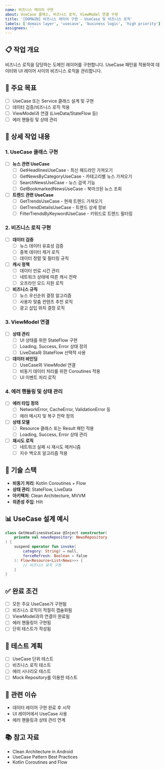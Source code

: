 ```yaml
---
name: 비즈니스 레이어 구현
about: UseCase 클래스, 비즈니스 로직, ViewModel 연결 구현
title: '[DOMAIN] 비즈니스 레이어 구현 - UseCase 및 비즈니스 로직'
labels: ['domain layer', 'usecase', 'business logic', 'high priority']
assignees: ''
---
```


## 📋 작업 개요
비즈니스 로직을 담당하는 도메인 레이어를 구현합니다. UseCase 패턴을 적용하여 데이터와 UI 레이어 사이의 비즈니스 로직을 관리합니다.

## 🎯 주요 목표
- [ ] UseCase 또는 Service 클래스 설계 및 구현
- [ ] 데이터 검증/비즈니스 로직 적용
- [ ] ViewModel과 연결 (LiveData/StateFlow 등)
- [ ] 에러 핸들링 및 상태 관리

## 📝 상세 작업 내용

### 1. UseCase 클래스 구현
- [ ] **뉴스 관련 UseCase**
  - [ ] GetHeadlinesUseCase - 최신 헤드라인 가져오기
  - [ ] GetNewsByCategoryUseCase - 카테고리별 뉴스 가져오기
  - [ ] SearchNewsUseCase - 뉴스 검색 기능
  - [ ] GetBookmarkedNewsUseCase - 북마크된 뉴스 조회
- [ ] **트렌드 관련 UseCase**
  - [ ] GetTrendsUseCase - 현재 트렌드 가져오기
  - [ ] GetTrendDetailsUseCase - 트렌드 상세 정보
  - [ ] FilterTrendsByKeywordUseCase - 키워드로 트렌드 필터링

### 2. 비즈니스 로직 구현
- [ ] **데이터 검증**
  - [ ] 뉴스 데이터 유효성 검증
  - [ ] 중복 데이터 제거 로직
  - [ ] 데이터 정렬 및 필터링 규칙
- [ ] **캐시 정책**
  - [ ] 데이터 만료 시간 관리
  - [ ] 네트워크 상태에 따른 캐시 전략
  - [ ] 오프라인 모드 지원 로직
- [ ] **비즈니스 규칙**
  - [ ] 뉴스 우선순위 결정 알고리즘
  - [ ] 사용자 맞춤 컨텐츠 추천 로직
  - [ ] 광고 삽입 위치 결정 로직

### 3. ViewModel 연결
- [ ] **상태 관리**
  - [ ] UI 상태를 위한 StateFlow 구현
  - [ ] Loading, Success, Error 상태 정의
  - [ ] LiveData와 StateFlow 선택적 사용
- [ ] **데이터 바인딩**
  - [ ] UseCase와 ViewModel 연결
  - [ ] 비동기 데이터 처리를 위한 Coroutines 적용
  - [ ] UI 이벤트 처리 로직

### 4. 에러 핸들링 및 상태 관리
- [ ] **에러 타입 정의**
  - [ ] NetworkError, CacheError, ValidationError 등
  - [ ] 에러 메시지 및 복구 전략 정의
- [ ] **상태 모델**
  - [ ] Resource 클래스 또는 Result 패턴 적용
  - [ ] Loading, Success, Error 상태 관리
- [ ] **재시도 로직**
  - [ ] 네트워크 실패 시 재시도 메커니즘
  - [ ] 지수 백오프 알고리즘 적용

## 🔧 기술 스택
- **비동기 처리**: Kotlin Coroutines + Flow
- **상태 관리**: StateFlow, LiveData
- **아키텍처**: Clean Architecture, MVVM
- **의존성 주입**: Hilt

## 📊 UseCase 설계 예시
```kotlin
class GetHeadlinesUseCase @Inject constructor(
    private val newsRepository: NewsRepository
) {
    suspend operator fun invoke(
        category: String? = null,
        forceRefresh: Boolean = false
    ): Flow<Resource<List<News>>> {
        // 비즈니스 로직 구현
    }
}
```

## ✅ 완료 조건
- [ ] 모든 주요 UseCase가 구현됨
- [ ] 비즈니스 로직이 적절히 캡슐화됨
- [ ] ViewModel과의 연결이 완료됨
- [ ] 에러 핸들링이 구현됨
- [ ] 단위 테스트가 작성됨

## 🧪 테스트 계획
- [ ] UseCase 단위 테스트
- [ ] 비즈니스 로직 테스트
- [ ] 에러 시나리오 테스트
- [ ] Mock Repository를 이용한 테스트

## 🔗 관련 이슈
- 데이터 레이어 구현 완료 후 시작
- UI 레이어에서 UseCase 사용
- 에러 핸들링과 상태 관리 연계

## 📚 참고 자료
- Clean Architecture in Android
- UseCase Pattern Best Practices
- Kotlin Coroutines and Flow